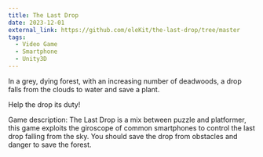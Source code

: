 ```yaml
---
title: The Last Drop
date: 2023-12-01
external_link: https://github.com/eleKit/the-last-drop/tree/master
tags:
  - Video Game
  - Smartphone
  - Unity3D
---
```


In a grey, dying forest, with an increasing number of deadwoods, a drop falls from the clouds to water and save a plant.

Help the drop its duty!

Game description: The Last Drop is a mix between puzzle and platformer, this game exploits the giroscope of common smartphones to control the last drop falling from the sky. You should save the drop from obstacles and danger to save the forest.

<!--more-->
